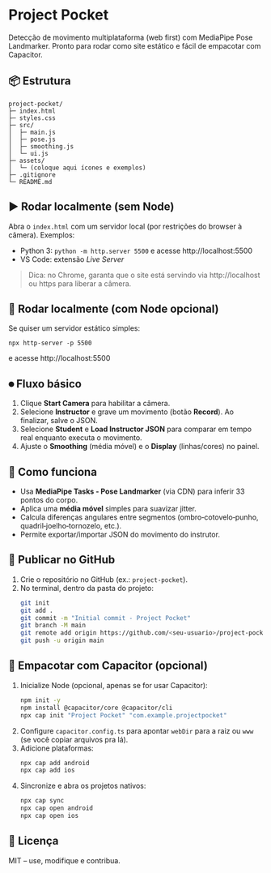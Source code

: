 # Project Pocket
Detecção de movimento multiplataforma (web first) com MediaPipe Pose Landmarker. Pronto para rodar como site estático e fácil de empacotar com Capacitor.

## 📦 Estrutura
```
project-pocket/
├─ index.html
├─ styles.css
├─ src/
│  ├─ main.js
│  ├─ pose.js
│  ├─ smoothing.js
│  └─ ui.js
├─ assets/
│  └─ (coloque aqui ícones e exemplos)
├─ .gitignore
└─ README.md
```

## ▶️ Rodar localmente (sem Node)
Abra o `index.html` com um servidor local (por restrições do browser à câmera).
Exemplos:
- Python 3: `python -m http.server 5500` e acesse http://localhost:5500
- VS Code: extensão *Live Server*

> Dica: no Chrome, garanta que o site está servindo via http://localhost ou https para liberar a câmera.

## 🧰 Rodar localmente (com Node opcional)
Se quiser um servidor estático simples:
```
npx http-server -p 5500
```
e acesse http://localhost:5500

## ⏺ Fluxo básico
1) Clique **Start Camera** para habilitar a câmera.
2) Selecione **Instructor** e grave um movimento (botão **Record**). Ao finalizar, salve o JSON.
3) Selecione **Student** e **Load Instructor JSON** para comparar em tempo real enquanto executa o movimento.
4) Ajuste o **Smoothing** (média móvel) e o **Display** (linhas/cores) no painel.

## 🧮 Como funciona
- Usa **MediaPipe Tasks - Pose Landmarker** (via CDN) para inferir 33 pontos do corpo.
- Aplica uma **média móvel** simples para suavizar jitter.
- Calcula diferenças angulares entre segmentos (ombro‑cotovelo‑punho, quadril‑joelho‑tornozelo, etc.).
- Permite exportar/importar JSON do movimento do instrutor.

## 🚀 Publicar no GitHub
1. Crie o repositório no GitHub (ex.: `project-pocket`).
2. No terminal, dentro da pasta do projeto:
   ```bash
   git init
   git add .
   git commit -m "Initial commit - Project Pocket"
   git branch -M main
   git remote add origin https://github.com/<seu-usuario>/project-pocket.git
   git push -u origin main
   ```

## 📱 Empacotar com Capacitor (opcional)
1) Inicialize Node (opcional, apenas se for usar Capacitor):
   ```bash
   npm init -y
   npm install @capacitor/core @capacitor/cli
   npx cap init "Project Pocket" "com.example.projectpocket"
   ```
2) Configure `capacitor.config.ts` para apontar `webDir` para a raiz ou `www` (se você copiar arquivos pra lá).
3) Adicione plataformas:
   ```bash
   npx cap add android
   npx cap add ios
   ```
4) Sincronize e abra os projetos nativos:
   ```bash
   npx cap sync
   npx cap open android
   npx cap open ios
   ```

## 📄 Licença
MIT – use, modifique e contribua.
